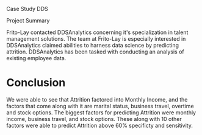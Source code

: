 Case Study DDS

Project Summary

Frito-Lay contacted DDSAnalytics concerning it's specialization in talent management solutions. The team at Frito-Lay is especially interested in DDSAnalytics claimed abilities to harness data science by predicting attrition. DDSAnalytics has been tasked with conducting an analysis of existing employee data.

# Conclusion
 We were able to see that Attrition factored into Monthly Income, and the factors that come along with it are marital status, business travel, overtime and stock options.
The biggest factors for predicting Attrition were monthly income, business travel, and stock options. These along with 10 other factors were able to predict Attrition above 60% specificty and sensitivity.
